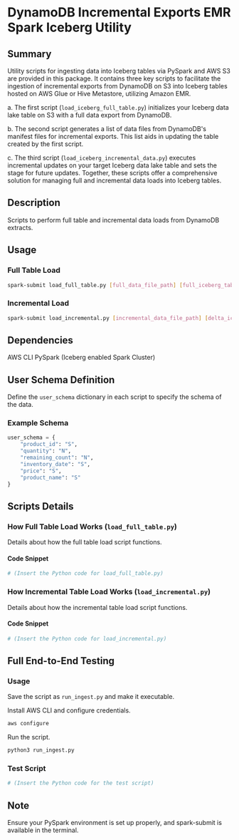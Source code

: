 
# DynamoDB Incremental Exports EMR Spark Iceberg Utility

## Summary

Utility scripts for ingesting data into Iceberg tables via PySpark and AWS S3 are provided in this package. It contains three key scripts to facilitate the ingestion of incremental exports from DynamoDB on S3 into Iceberg tables hosted on AWS Glue or Hive Metastore, utilizing Amazon EMR.

a. The first script (`load_iceberg_full_table.py`) initializes your Iceberg data lake table on S3 with a full data export from DynamoDB.

b. The second script generates a list of data files from DynamoDB's manifest files for incremental exports. This list aids in updating the table created by the first script.

c. The third script (`load_iceberg_incremental_data.py`) executes incremental updates on your target Iceberg data lake table and sets the stage for future updates.
Together, these scripts offer a comprehensive solution for managing full and incremental data loads into Iceberg tables.

## Description
Scripts to perform full table and incremental data loads from DynamoDB extracts.

## Usage
### Full Table Load
```bash
spark-submit load_full_table.py [full_data_file_path] [full_iceberg_table_name]
```
### Incremental Load
```bash
spark-submit load_incremental.py [incremental_data_file_path] [delta_iceberg_table_name] [full_iceberg_table_name]
```

## Dependencies
AWS CLI
PySpark (Iceberg enabled Spark Cluster)

## User Schema Definition
Define the `user_schema` dictionary in each script to specify the schema of the data.
### Example Schema
```python
user_schema = {
    "product_id": "S",
    "quantity": "N",
    "remaining_count": "N",
    "inventory_date": "S",
    "price": "S",
    "product_name": "S"
}
```

## Scripts Details
### How Full Table Load Works (`load_full_table.py`)
Details about how the full table load script functions.
#### Code Snippet
```python
# (Insert the Python code for load_full_table.py)
```

### How Incremental Table Load Works (`load_incremental.py`)
Details about how the incremental table load script functions.
#### Code Snippet
```python
# (Insert the Python code for load_incremental.py)
```

## Full End-to-End Testing
### Usage
Save the script as `run_ingest.py` and make it executable.


Install AWS CLI and configure credentials.
```bash
aws configure
```

Run the script.
```bash
python3 run_ingest.py
```
### Test Script
```python
# (Insert the Python code for the test script)
```

## Note
Ensure your PySpark environment is set up properly, and spark-submit is available in the terminal.

